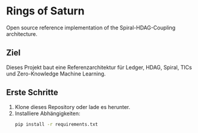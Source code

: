 # Rings of Saturn 

Open source reference implementation of the Spiral-HDAG-Coupling architecture.

## Ziel
Dieses Projekt baut eine Referenzarchitektur für Ledger, HDAG, Spiral, TICs und Zero-Knowledge Machine Learning.

## Erste Schritte
1. Klone dieses Repository oder lade es herunter.
2. Installiere Abhängigkeiten:
   ```bash
   pip install -r requirements.txt
